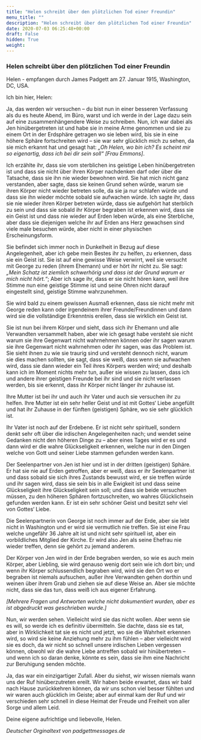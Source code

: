```yaml
---
title: "Helen schreibt über den plötzlichen Tod einer Freundin"
menu_title: ""
description: "Helen schreibt über den plötzlichen Tod einer Freundin"
date: 2020-07-03 06:25:48+00:00
draft: False
hidden: True
weight:
---
```

### Helen schreibt über den plötzlichen Tod einer Freundin

Helen - empfangen durch James Padgett am 27. Januar 1915, Washington, DC, USA.

Ich bin hier, Helen:

Ja, das werden wir versuchen – du bist nun in einer besseren Verfassung als du es heute Abend, im Büro, warst und ich werde in der Lage dazu sein auf eine zusammenhängendere Weise zu schreiben. Nun, ich war dabei als Jen hinübergetreten ist und habe sie in meine Arme genommen und sie zu einem Ort in der Erdsphäre getragen wo sie leben wird, bis sie in eine höhere Sphäre fortschreiten wird – sie war sehr glücklich mich zu sehen, da sie mich erkannt hat und gesagt hat: *„Oh Helen, wo bin ich? Es scheint mir so eigenartig, dass ich bei dir sein soll“ [Frau Emmons]*.

Ich erzählte ihr, dass sie vom sterblichen ins geistige Leben hinübergetreten ist und dass sie nicht über ihren Körper nachdenken darf oder über die Tatsache, dass sie ihn nie wieder bewohnen wird. Sie hat mich nicht ganz verstanden, aber sagte, dass sie keinen Grund sehen würde, warum sie ihren Körper nicht wieder betreten solle, da sie ja nur schlafen würde und dass sie ihn wieder möchte sobald sie aufwachen würde. Ich sagte ihr, dass sie nie wieder ihren Körper betreten würde, dass sie aufgehört hat sterblich zu sein und dass sie sobald ihr Körper begraben ist erkennen wird, dass sie ein Geist ist und dass nie wieder auf Erden leben würde, als eine Sterbliche, aber dass sie diejenigen welche ihr auf Erden ans Herz gewachsen sind viele male besuchen würde, aber nicht in einer physischen Erscheinungsform.

Sie befindet sich immer noch in Dunkelheit in Bezug auf diese Angelegenheit, aber ich gebe mein Bestes ihr zu helfen, zu erkennen, dass sie ein Geist ist. Sie ist auf eine gewisse Weise verwirrt, weil sie versucht mit George zu reden (ihrem Ehemann) und er hört ihr nicht zu. Sie sagt: *„Mein Schatz ist ziemlich schwerhörig und dass ist der Grund warum er mich nicht hört.“*; Aber ich sage ihr, dass er sie nicht hören kann, weil ihre Stimme nun eine geistige Stimme ist und seine Ohren nicht darauf eingestellt sind, geistige Stimme wahrzunehmen.

Sie wird bald zu einem gewissen Ausmaß erkennen, dass sie nicht mehr mit George reden kann oder irgendeinem ihrer Freunde/Freundinnen und dann wird sie die vollständige Erkenntnis ereilen, dass sie wirklich ein Geist ist.

Sie ist nun bei ihrem Körper und sieht, dass sich ihr Ehemann und alle Verwandten versammelt haben, aber wie ich gesagt habe versteht sie nicht warum sie ihre Gegenwart nicht wahrnehmen können oder ihr sagen warum sie ihre Gegenwart nicht wahrnehmen oder ihr sagen, was das Problem ist. Sie sieht ihnen zu wie sie traurig sind und versteht dennoch nicht, warum sie dies machen sollten, sie sagt, dass sie weiß, dass wenn sie aufwachen wird, dass sie dann wieder ein Teil ihres Körpers werden wird; und deshalb kann ich im Moment nichts mehr tun, außer sie wissen zu lassen, dass ich und andere ihrer geistigen Freunde bei ihr sind und sie nicht verlassen werden, bis sie erkennt, dass ihr Körper nicht länger ihr zuhause ist.

Ihre Mutter ist bei ihr und auch ihr Vater und auch sie versuchen ihr zu helfen. Ihre Mutter ist ein sehr heller Geist und ist mit Gottes‘ Liebe angefüllt und hat ihr Zuhause in der fünften (geistigen) Sphäre, wo sie sehr glücklich ist.

Ihr Vater ist noch auf der Erdebene. Er ist nicht sehr spirituell, sondern denkt sehr oft über die irdischen Angelegenheiten nach; und wendet seine Gedanken nicht den höheren Dinge zu – aber eines Tages wird er es und dann wird er die wahre Glückseligkeit erkennen, welche nur in den Dingen welche von Gott und seiner Liebe stammen gefunden werden kann.

Der Seelenpartner von Jen ist hier und ist in der dritten (geistigen) Sphäre. Er hat sie nie auf Erden getroffen, aber er weiß, dass er ihr Seelenpartner ist und dass sobald sie sich ihres Zustands bewusst wird, er sie treffen würde und ihr sagen wird, dass sie sein bis in alle Ewigkeit ist und dass seine Glückseligkeit ihre Glückseligkeit sein soll; und dass sie beide versuchen müssen, zu den höheren Sphären fortzuschreiten, wo wahres Glücklichsein gefunden werden kann. Er ist ein sehr schöner Geist und besitzt sehr viel von Gottes‘ Liebe.

Die Seelenpartnerin von George ist noch immer auf der Erde, aber sie lebt nicht in Washington und er wird sie vermutlich nie treffen. Sie ist eine Frau welche ungefähr 36 Jahre alt ist und nicht sehr spirituell ist, aber ein vorbildliches Mitglied der Kirche. Er wird also Jen als seine Ehefrau nie wieder treffen, denn sie gehört zu jemand anderem.

Der Körper von Jen wird in der Erde begraben werden, so wie es auch mein Körper, aber Liebling, sie wird genauso wenig dort sein wie ich dort bin; und wenn ihr Körper schlussendlich begraben wird, wird sie den Ort wo er begraben ist niemals aufsuchen, außer ihre Verwandten gehen dorthin und weinen über ihrem Grab und ziehen sie auf diese Weise an. Aber sie möchte nicht, dass sie das tun, dass weiß ich aus eigener Erfahrung.

*[Mehrere Fragen und Antworten welche nicht dokumentiert wurden, aber es ist abgedruckt was geschrieben wurde.]*

Nun, wir werden sehen. Vielleicht wird sie das nicht wollen. Aber wenn sie es will, so werde ich es definitiv übermitteln. Sie dachte, dass sie es tat, aber in Wirklichkeit tat sie es nicht und jetzt, wo sie die Wahrheit erkennen wird, so wird sie keine Anziehung mehr zu ihm fühlen – aber vielleicht wird sie es doch, da wir nicht so schnell unsere irdischen Lieben vergessen können, obwohl wir die wahre Liebe antreffen sobald wir hinübertreten – und wenn ich so daran denke, könnte es sein, dass sie ihm eine Nachricht zur Beruhigung senden möchte.

Ja, das war ein einzigartiger Zufall. Aber du siehst, wir wissen niemals wann uns der Ruf hinüberzutreten ereilt. Wir haben beide erwartet, dass wir bald nach Hause zurückkehren können, da wir uns schon viel besser fühlten und wir waren auch glücklich im Geiste; aber auf einmal kam der Ruf und wir verschieden sehr schnell in diese Heimat der Freude und Freiheit von aller Sorge und allem Leid.

Deine eigene aufrichtige und liebevolle, Helen.

*Deutscher Orginaltext von padgettmessages.de*
